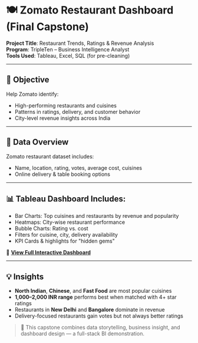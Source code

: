 # 🍽️ Zomato Restaurant Dashboard (Final Capstone)

**Project Title**: Restaurant Trends, Ratings & Revenue Analysis  
**Program**: TripleTen – Business Intelligence Analyst  
**Tools Used**: Tableau, Excel, SQL (for pre-cleaning)

---

## 📌 Objective
Help Zomato identify:
- High-performing restaurants and cuisines
- Patterns in ratings, delivery, and customer behavior
- City-level revenue insights across India

---

## 📁 Data Overview
Zomato restaurant dataset includes:
- Name, location, rating, votes, average cost, cuisines
- Online delivery & table booking options

---

## 📊 Tableau Dashboard Includes:
- Bar Charts: Top cuisines and restaurants by revenue and popularity
- Heatmaps: City-wise restaurant performance
- Bubble Charts: Rating vs. cost
- Filters for cuisine, city, delivery availability
- KPI Cards & highlights for "hidden gems"

🔗 **[View Full Interactive Dashboard](https://public.tableau.com/views/finalproject_17477002691330/ZomatoRestaurantAnalysis?:language=en-US&publish=yes&:sid=&:redirect=auth&:display_count=n&:origin=viz_share_link)**

---

## 💡 Insights
- **North Indian**, **Chinese**, and **Fast Food** are most popular cuisines
- **1,000–2,000 INR range** performs best when matched with 4+ star ratings
- Restaurants in **New Delhi** and **Bangalore** dominate in revenue
- Delivery-focused restaurants gain votes but not always better ratings

> 📁 This capstone combines data storytelling, business insight, and dashboard design — a full-stack BI demonstration.

